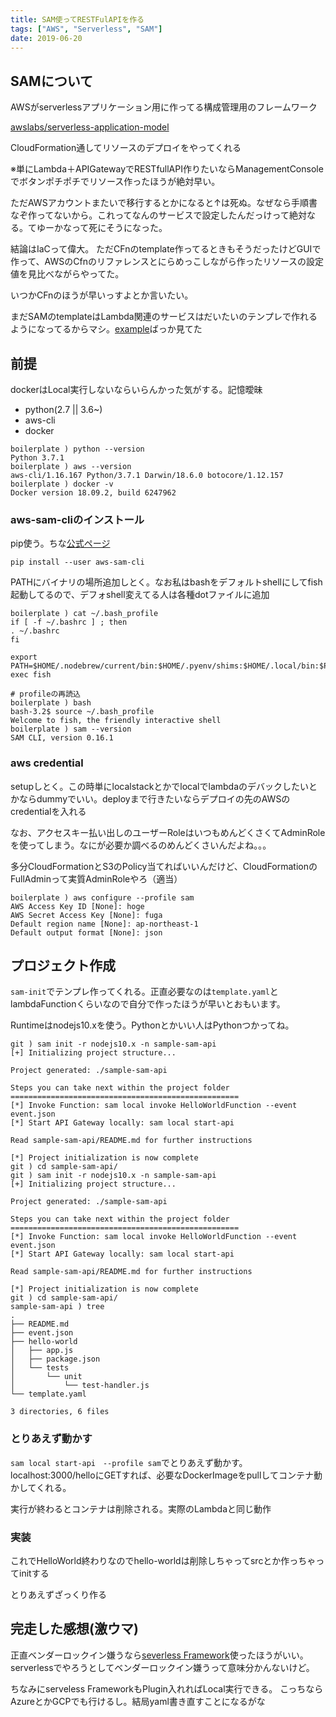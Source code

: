 ```yaml
---
title: SAM使ってRESTFulAPIを作る
tags: ["AWS", "Serverless", "SAM"]
date: 2019-06-20
---
```



## SAMについて

AWSがserverlessアプリケーション用に作ってる構成管理用のフレームワーク

[awslabs/serverless-application-model](https://github.com/awslabs/serverless-application-model)

CloudFormation通してリソースのデプロイをやってくれる

※単にLambda＋APIGatewayでRESTfullAPI作りたいならManagementConsoleでボタンポチポチでリソース作ったほうが絶対早い。

ただAWSアカウントまたいで移行するとかになると↑は死ぬ。なぜなら手順書なぞ作ってないから。これってなんのサービスで設定したんだっけって絶対なる。てゆーかなって死にそうになった。

結論はIaCって偉大。
ただCFnのtemplate作ってるときもそうだったけどGUIで作って、AWSのCfnのリファレンスとにらめっこしながら作ったリソースの設定値を見比べながらやってた。

いつかCFnのほうが早いっすよとか言いたい。

まだSAMのtemplateはLambda関連のサービスはだいたいのテンプレで作れるようになってるからマシ。[example](https://github.com/awslabs/serverless-application-model/tree/master/examples/2016-10-31)ばっか見てた


## 前提

dockerはLocal実行しないならいらんかった気がする。記憶曖昧
- python(2.7 || 3.6~)
- aws-cli
- docker

```
boilerplate ) python --version
Python 3.7.1
boilerplate ) aws --version
aws-cli/1.16.167 Python/3.7.1 Darwin/18.6.0 botocore/1.12.157
boilerplate ) docker -v
Docker version 18.09.2, build 6247962
```

### aws-sam-cliのインストール
pip使う。ちな[公式ページ](https://docs.aws.amazon.com/ja_jp/serverless-application-model/latest/developerguide/serverless-sam-cli-install.html)

```
pip install --user aws-sam-cli
```

PATHにバイナリの場所追加しとく。なお私はbashをデフォルトshellにしてfish起動してるので、デフォshell変えてる人は各種dotファイルに追加
```
boilerplate ) cat ~/.bash_profile 
if [ -f ~/.bashrc ] ; then
. ~/.bashrc
fi

export PATH=$HOME/.nodebrew/current/bin:$HOME/.pyenv/shims:$HOME/.local/bin:$PATH
exec fish

# profileの再読込
boilerplate ) bash
bash-3.2$ source ~/.bash_profile 
Welcome to fish, the friendly interactive shell
boilerplate ) sam --version
SAM CLI, version 0.16.1
```

### aws credential
setupしとく。この時単にlocalstackとかでlocalでlambdaのデバックしたいとかならdummyでいい。deployまで行きたいならデプロイの先のAWSのcredentialを入れる

なお、アクセスキー払い出しのユーザーRoleはいつもめんどくさくてAdminRoleを使ってしまう。なにが必要か調べるのめんどくさいんだよね。。。

多分CloudFormationとS3のPolicy当てればいいんだけど、CloudFormationのFullAdminって実質AdminRoleやろ（適当）
```
boilerplate ) aws configure --profile sam
AWS Access Key ID [None]: hoge  
AWS Secret Access Key [None]: fuga
Default region name [None]: ap-northeast-1
Default output format [None]: json
```

## プロジェクト作成

`sam-init`でテンプレ作ってくれる。正直必要なのは`template.yaml`とlambdaFunctionくらいなので自分で作ったほうが早いとおもいます。

Runtimeはnodejs10.xを使う。Pythonとかいい人はPythonつかってね。
```
git ) sam init -r nodejs10.x -n sample-sam-api
[+] Initializing project structure...

Project generated: ./sample-sam-api

Steps you can take next within the project folder
===================================================
[*] Invoke Function: sam local invoke HelloWorldFunction --event event.json
[*] Start API Gateway locally: sam local start-api

Read sample-sam-api/README.md for further instructions

[*] Project initialization is now complete
git ) cd sample-sam-api/
git ) sam init -r nodejs10.x -n sample-sam-api
[+] Initializing project structure...

Project generated: ./sample-sam-api

Steps you can take next within the project folder
===================================================
[*] Invoke Function: sam local invoke HelloWorldFunction --event event.json
[*] Start API Gateway locally: sam local start-api

Read sample-sam-api/README.md for further instructions

[*] Project initialization is now complete
git ) cd sample-sam-api/
sample-sam-api ) tree
.
├── README.md
├── event.json
├── hello-world
│   ├── app.js
│   ├── package.json
│   └── tests
│       └── unit
│           └── test-handler.js
└── template.yaml

3 directories, 6 files
```

### とりあえず動かす
`sam local start-api　--profile sam`でとりあえず動かす。
localhost:3000/helloにGETすれば、必要なDockerImageをpullしてコンテナ動かしてくれる。

実行が終わるとコンテナは削除される。実際のLambdaと同じ動作

### 実装

これでHelloWorld終わりなのでhello-worldは削除しちゃってsrcとか作っちゃってinitする

とりあえずざっくり作る




## 完走した感想(激ウマ)
正直ベンダーロックイン嫌うなら[severless Framework](https://serverless.com)使ったほうがいい。serverlessでやろうとしてベンダーロックイン嫌うって意味分かんないけど。

ちなみにserveless FrameworkもPlugin入れればLocal実行できる。
こっちならAzureとかGCPでも行けるし。結局yaml書き直すことになるがな
